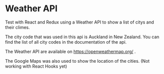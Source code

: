# Weather API

Test with React and Redux using a Weather API to show a list of citys and their climes.

The city code that was used in this api is Auckland in New Zealand. You can find the list of all city codes in the documentation of the api.

The Weather API are available on https://openweathermap.org/ .

The Google Maps was also used to show the location of the cities. (Not working with React Hooks yet)
